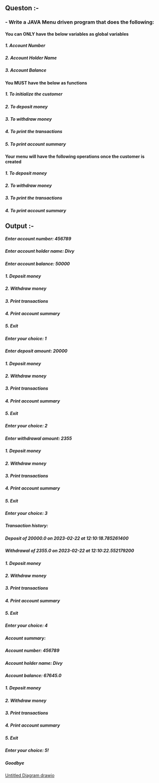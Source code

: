 
## Queston :- 

### - Write a JAVA Menu driven program that does the following:

#### You can ONLY have the below variables as global variables
##### 1. Account Number
##### 2. Account Holder Name
##### 3. Account Balance

#### You MUST have the below as functions
##### 1. To initialize the customer
##### 2. To deposit money
##### 3. To withdraw money
##### 4. To print the transactions
##### 5. To print account summary

#### Your menu will have the following operations once the customer is created
##### 1. To deposit money
##### 2. To withdraw money
##### 3. To print the transactions
##### 4. To print account summary


## Output :- 

##### Enter account number: 456789
##### Enter account holder name: Divy
##### Enter account balance: 50000
##### 1. Deposit money
##### 2. Withdraw money
##### 3. Print transactions
##### 4. Print account summary
##### 5. Exit
##### Enter your choice: 1
##### Enter deposit amount: 20000
##### 1. Deposit money
##### 2. Withdraw money
##### 3. Print transactions
##### 4. Print account summary
##### 5. Exit
##### Enter your choice: 2
##### Enter withdrawal amount: 2355
##### 1. Deposit money
##### 2. Withdraw money
##### 3. Print transactions
##### 4. Print account summary
##### 5. Exit
##### Enter your choice: 3
##### Transaction history:
##### Deposit of 20000.0 on 2023-02-22 at 12:10:18.785261400
##### Withdrawal of 2355.0 on 2023-02-22 at 12:10:22.552179200
##### 1. Deposit money
##### 2. Withdraw money
##### 3. Print transactions
##### 4. Print account summary
##### 5. Exit
##### Enter your choice: 4
##### Account summary:
##### Account number: 456789
##### Account holder name: Divy
##### Account balance: 67645.0
##### 1. Deposit money
##### 2. Withdraw money
##### 3. Print transactions
##### 4. Print account summary
##### 5. Exit
##### Enter your choice: 5!
##### Goodbye


[Untitled Diagram drawio](https://user-images.githubusercontent.com/75930738/220545073-e44d6d83-7828-43f0-836c-1929fb6e44a5.png)



